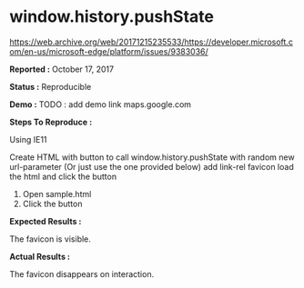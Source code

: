 # window.history.pushState

https://web.archive.org/web/20171215235533/https://developer.microsoft.com/en-us/microsoft-edge/platform/issues/9383036/

**Reported :** October 17, 2017

**Status :** Reproducible

**Demo :** TODO : add demo link maps.google.com

**Steps To Reproduce :** 

Using IE11

Create HTML with button to call window.history.pushState with random new url-parameter (Or just use the one provided below)
add link-rel favicon
load the html and click the button

 1. Open sample.html
 2. Click the button

**Expected Results :** 

The favicon is visible.

**Actual Results :** 

The favicon disappears on interaction.